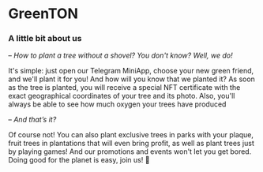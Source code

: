 # GreenTON
### A little bit about us
– _How to plant a tree without a shovel? You don't know? Well, we do!_

It's simple: just open our Telegram MiniApp, choose your new green friend, and we'll plant it for you! And how will you know that we planted it? As soon as the tree is planted, you will receive a special NFT certificate with the exact geographical coordinates of your tree and its photo. Also, you'll always be able to see how much oxygen your trees have produced

– _And that’s it?_

Of course not! You can also plant exclusive trees in parks with your plaque, fruit trees in plantations that will even bring profit, as well as plant trees just by playing games! And our promotions and events won't let you get bored. Doing good for the planet is easy, join us! 🌿
